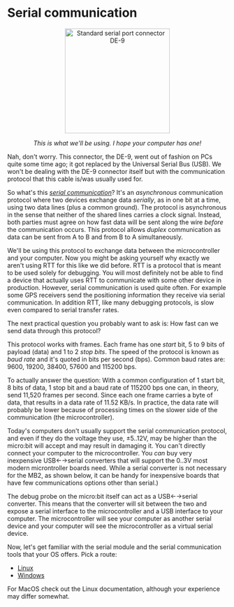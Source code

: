 # Serial communication

<a href="https://en.wikipedia.org/wiki/File:Serial_port.jpg">
<p align="center">
<img height="240" title="Standard serial port connector DE-9" src="https://upload.wikimedia.org/wikipedia/commons/thumb/e/ea/Serial_port.jpg/800px-Serial_port.jpg"/>
</p>
</a>

<p align="center">
<em>This is what we'll be using. I hope your computer has one!</em>
</p>

Nah, don't worry. This connector, the DE-9, went out of fashion on PCs quite some time ago; it got
replaced by the Universal Serial Bus (USB). We won't be dealing with the DE-9 connector itself but
with the communication protocol that this cable is/was usually used for.

So what's this [*serial communication*][ASC]? It's an *asynchronous* communication protocol where
two devices exchange data *serially*, as in one bit at a time, using two data lines (plus a common
ground). The protocol is asynchronous in the sense that neither of the shared lines carries a clock
signal. Instead, both parties must agree on how fast data will be sent along the wire *before* the
communication occurs. This protocol allows *duplex* communication as data can be sent from A to B
and from B to A simultaneously.

We'll be using this protocol to exchange data between the microcontroller and your computer. Now you
might be asking yourself why exactly we aren't using RTT for this like we did before. RTT is a
protocol that is meant to be used solely for debugging. You will most definitely not be able to find
a device that actually uses RTT to communicate with some other device in production. However, serial
communication is used quite often. For example some GPS receivers send the positioning information
they receive via serial communication. In addition RTT, like many debugging protocols, is slow even
compared to serial transfer rates.

The next practical question you probably want to ask is: How fast can we send data through this
protocol?

This protocol works with frames. Each frame has one *start* bit, 5 to 9 bits of payload (data) and 1
to 2 *stop bits*. The speed of the protocol is known as *baud rate* and it's quoted in bits per
second (bps). Common baud rates are: 9600, 19200, 38400, 57600 and 115200 bps.

To actually answer the question: With a common configuration of 1 start bit, 8 bits of data, 1 stop
bit and a baud rate of 115200 bps one can, in theory, send 11,520 frames per second. Since each one
frame carries a byte of data, that results in a data rate of 11.52 KB/s. In practice, the data rate
will probably be lower because of processing times on the slower side of the communication (the
microcontroller).

Today's computers don't usually support the serial communication protocol, and even if they do the
voltage they use, ±5..12V, may be higher than the micro:bit will accept and may result in damaging
it. You can't directly connect your computer to the microcontroller. You *can* buy very inexpensive
USB←→serial converters that will support the 0..3V most modern microntroller boards need. While a
serial converter is not necessary for the MB2, as shown below, it can be handy for inexpensive
boards that have few communications options other than serial.)

The debug probe on the micro:bit itself can act as a USB←→serial converter. This means that the
converter will sit between the two and expose a serial interface to the microcontroller and a USB
interface to your computer. The microcontroller will see your computer as another serial device and
your computer will see the microcontroller as a virtual serial device.

Now, let's get familiar with the serial module and the serial communication tools that your OS
offers. Pick a route:

- [Linux](Linux-tooling.md)
- [Windows](windows-tooling.md)

For MacOS check out the Linux documentation, although your experience may differ somewhat.

[ASC]: https://en.wikipedia.org/wiki/Asynchronous_serial_communication
